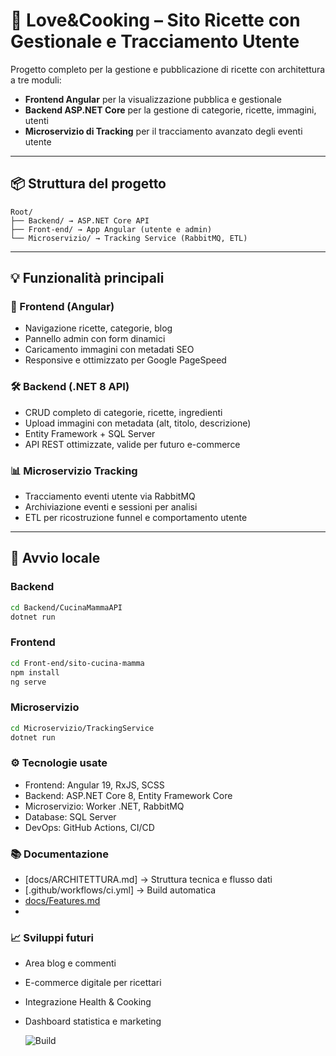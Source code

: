 # 🍝 Love&Cooking – Sito Ricette con Gestionale e Tracciamento Utente

Progetto completo per la gestione e pubblicazione di ricette con architettura a tre moduli:

- **Frontend Angular** per la visualizzazione pubblica e gestionale
- **Backend ASP.NET Core** per la gestione di categorie, ricette, immagini, utenti
- **Microservizio di Tracking** per il tracciamento avanzato degli eventi utente

---

## 📦 Struttura del progetto

```
Root/
├── Backend/ → ASP.NET Core API
├── Front-end/ → App Angular (utente e admin)
└── Microservizio/ → Tracking Service (RabbitMQ, ETL)
```

---

## 💡 Funzionalità principali

### 🎨 Frontend (Angular)

- Navigazione ricette, categorie, blog
- Pannello admin con form dinamici
- Caricamento immagini con metadati SEO
- Responsive e ottimizzato per Google PageSpeed

### 🛠 Backend (.NET 8 API)

- CRUD completo di categorie, ricette, ingredienti
- Upload immagini con metadata (alt, titolo, descrizione)
- Entity Framework + SQL Server
- API REST ottimizzate, valide per futuro e-commerce

### 📊 Microservizio Tracking

- Tracciamento eventi utente via RabbitMQ
- Archiviazione eventi e sessioni per analisi
- ETL per ricostruzione funnel e comportamento utente

---

## 🚀 Avvio locale

### Backend

```bash
cd Backend/CucinaMammaAPI
dotnet run
```

### Frontend

```bash
cd Front-end/sito-cucina-mamma
npm install
ng serve
```

### Microservizio

```bash
cd Microservizio/TrackingService
dotnet run
```

### ⚙️ Tecnologie usate

- Frontend: Angular 19, RxJS, SCSS
- Backend: ASP.NET Core 8, Entity Framework Core
- Microservizio: Worker .NET, RabbitMQ
- Database: SQL Server
- DevOps: GitHub Actions, CI/CD

### 📚 Documentazione

- [docs/ARCHITETTURA.md] → Struttura tecnica e flusso dati
- [.github/workflows/ci.yml] → Build automatica
- [docs/Features.md](docs/Features.md)
-

### 📈 Sviluppi futuri

- Area blog e commenti
- E-commerce digitale per ricettari
- Integrazione Health & Cooking
- Dashboard statistica e marketing

  ![Build](https://github.com/nicherri/Progetto-blog-di-cucina/actions/workflows/ci.yml/badge.svg)
